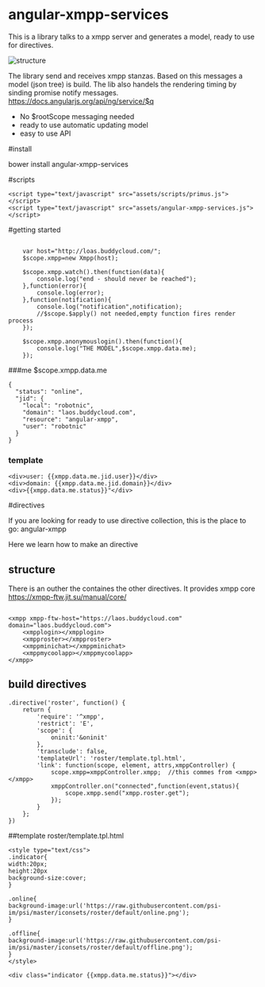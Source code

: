 # angular-xmpp-services

This is a library talks to a xmpp server and generates a model, ready to use for directives. 


![structure](https://raw.githubusercontent.com/robotnic/angular-xmpp-services/master/src/assets/docimg/structure.png)

The library send and receives xmpp stanzas.
Based on this messages a model (json tree) is build.
The lib also handels the rendering timing by sinding promise notify messages.
https://docs.angularjs.org/api/ng/service/$q

* No $rootScope messaging needed
* ready to use automatic updating model
* easy to use API

#install

bower install angular-xmpp-services

#scripts
```
<script type="text/javascript" src="assets/scripts/primus.js"></script>
<script type="text/javascript" src="assets/angular-xmpp-services.js"></script>

```

#getting started

```

    var host="http://loas.buddycloud.com/";
    $scope.xmpp=new Xmpp(host);

    $scope.xmpp.watch().then(function(data){
        console.log("end - should never be reached");
    },function(error){
        console.log(error);
    },function(notification){
        console.log("notification",notification);
        //$scope.$apply() not needed,empty function fires render process
    });

    $scope.xmpp.anonymouslogin().then(function(){
        console.log("THE MODEL",$scope.xmpp.data.me);
    });

```

###me
$scope.xmpp.data.me
```
{
  "status": "online",
  "jid": {
    "local": "robotnic",
    "domain": "laos.buddycloud.com",
    "resource": "angular-xmpp",
    "user": "robotnic"
  }
}

```
### template
```
<div>user: {{xmpp.data.me.jid.user}}</div>
<div>domain: {{xmpp.data.me.jid.domain}}</div>
<div>{{xmpp.data.me.status}}"</div>
```

#directives

If you are looking for ready to use directive collection, this is the place to go: angular-xmpp

Here we learn how to make an directive



## structure

There is an outher <xmpp></xmpp> the containes the other directives. It provides xmpp core https://xmpp-ftw.jit.su/manual/core/


```

<xmpp xmpp-ftw-host="https://laos.buddycloud.com" domain="laos.buddycloud.com">
    <xmpplogin></xmpplogin>
    <xmpproster></xmpproster>
    <xmppminichat></xmppminichat>
    <xmppmycoolapp></xmppmycoolapp>
</xmpp>

```

## build directives

```
.directive('roster', function() {
    return {
        'require': '^xmpp',
        'restrict': 'E',
        'scope': {
            oninit:'&oninit'
        },
        'transclude': false,
        'templateUrl': 'roster/template.tpl.html',
        'link': function(scope, element, attrs,xmppController) {
            scope.xmpp=xmppController.xmpp;  //this commes from <xmpp></xmpp>
            xmppController.on("connected",function(event,status){
                scope.xmpp.send("xmpp.roster.get");
            });
        }
    };
})

```
##template
roster/template.tpl.html

```
<style type="text/css">
.indicator{
width:20px;
height:20px
background-size:cover;
}

.online{
background-image:url('https://raw.githubusercontent.com/psi-im/psi/master/iconsets/roster/default/online.png');
}

.offline{
background-image:url('https://raw.githubusercontent.com/psi-im/psi/master/iconsets/roster/default/offline.png');
}
</style>

<div class="indicator {{xmpp.data.me.status}}"></div>

```




